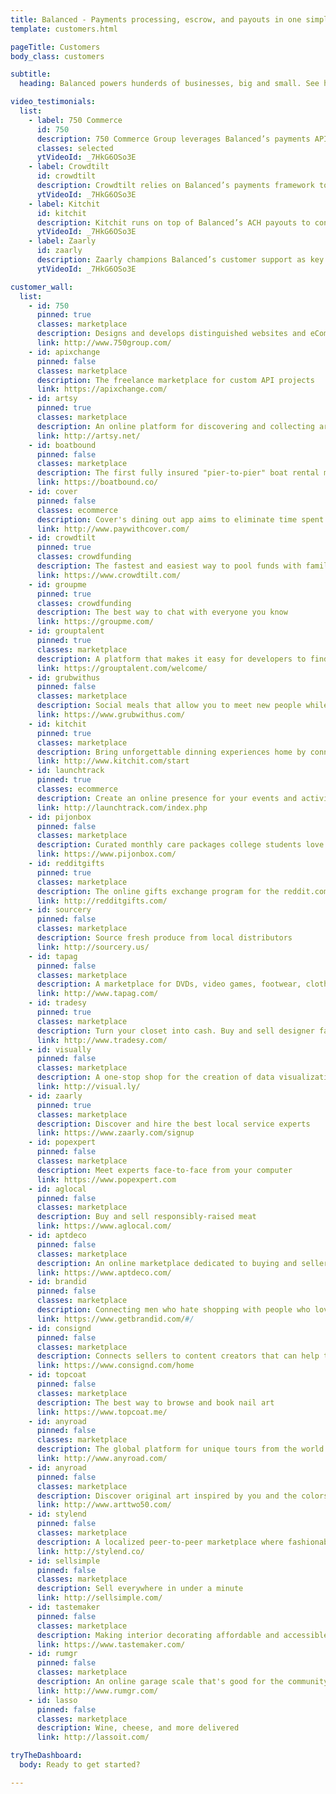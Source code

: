 ```yaml
---
title: Balanced - Payments processing, escrow, and payouts in one simple API | Customers
template: customers.html

pageTitle: Customers
body_class: customers

subtitle:
  heading: Balanced powers hunderds of businesses, big and small. See how some of the fastest growing companies are using Balanced to deliever an amazing payments experience.

video_testimonials:
  list:
    - label: 750 Commerce
      id: 750
      description: 750 Commerce Group leverages Balanced’s payments API to deliver a great processing experience for wineries.
      classes: selected
      ytVideoId: _7HkG6OSo3E
    - label: Crowdtilt
      id: crowdtilt
      description: Crowdtilt relies on Balanced’s payments framework to scale their crowdfunding platform.
      ytVideoId: _7HkG6OSo3E
    - label: Kitchit
      id: kitchit
      description: Kitchit runs on top of Balanced’s ACH payouts to connect chefs to consumers.
      ytVideoId: _7HkG6OSo3E
    - label: Zaarly
      id: zaarly
      description: Zaarly champions Balanced’s customer support as key to running a marketplace for service providers.
      ytVideoId: _7HkG6OSo3E

customer_wall:
  list:
    - id: 750
      pinned: true
      classes: marketplace
      description: Designs and develops distinguished websites and eCommerce software for the wine industry
      link: http://www.750group.com/
    - id: apixchange
      pinned: false
      classes: marketplace
      description: The freelance marketplace for custom API projects
      link: https://apixchange.com/
    - id: artsy
      pinned: true
      classes: marketplace
      description: An online platform for discovering and collecting art
      link: http://artsy.net/
    - id: boatbound
      pinned: false
      classes: marketplace
      description: The first fully insured "pier-to-pier" boat rental marketplace
      link: https://boatbound.co/
    - id: cover
      pinned: false
      classes: ecommerce
      description: Cover's dining out app aims to eliminate time spent waiting for your check
      link: http://www.paywithcover.com/
    - id: crowdtilt
      pinned: true
      classes: crowdfunding
      description: The fastest and easiest way to pool funds with family and friends
      link: https://www.crowdtilt.com/
    - id: groupme
      pinned: true
      classes: crowdfunding
      description: The best way to chat with everyone you know
      link: https://groupme.com/
    - id: grouptalent
      pinned: true
      classes: marketplace
      description: A platform that makes it easy for developers to find companies they'll love and try them out
      link: https://grouptalent.com/welcome/
    - id: grubwithus
      pinned: false
      classes: marketplace
      description: Social meals that allow you to meet new people while dining at some of your city's best restaurants
      link: https://www.grubwithus.com/
    - id: kitchit
      pinned: true
      classes: marketplace
      description: Bring unforgettable dinning experiences home by connecting with world-class chefs
      link: http://www.kitchit.com/start
    - id: launchtrack
      pinned: true
      classes: ecommerce
      description: Create an online presence for your events and activities
      link: http://launchtrack.com/index.php
    - id: pijonbox
      pinned: false
      classes: marketplace
      description: Curated monthly care packages college students love
      link: https://www.pijonbox.com/
    - id: redditgifts
      pinned: true
      classes: marketplace
      description: The online gifts exchange program for the reddit.com community
      link: http://redditgifts.com/
    - id: sourcery
      pinned: false
      classes: marketplace
      description: Source fresh produce from local distributors
      link: http://sourcery.us/
    - id: tapag
      pinned: false
      classes: marketplace
      description: A marketplace for DVDs, video games, footwear, clothing, accessories, and unique collections of personal effects from major brands
      link: http://www.tapag.com/
    - id: tradesy
      pinned: true
      classes: marketplace
      description: Turn your closet into cash. Buy and sell designer fashion quickly, easily, and safely.
      link: http://www.tradesy.com/
    - id: visually
      pinned: false
      classes: marketplace
      description: A one-stop shop for the creation of data visualizations and infographics
      link: http://visual.ly/
    - id: zaarly
      pinned: true
      classes: marketplace
      description: Discover and hire the best local service experts
      link: https://www.zaarly.com/signup
    - id: popexpert
      pinned: false
      classes: marketplace
      description: Meet experts face-to-face from your computer
      link: https://www.popexpert.com
    - id: aglocal
      pinned: false
      classes: marketplace
      description: Buy and sell responsibly-raised meat
      link: https://www.aglocal.com/
    - id: aptdeco
      pinned: false
      classes: marketplace
      description: An online marketplace dedicated to buying and seller quality, pre-owned furniture
      link: https://www.aptdeco.com/
    - id: brandid
      pinned: false
      classes: marketplace
      description: Connecting men who hate shopping with people who love to shop
      link: https://www.getbrandid.com/#/
    - id: consignd
      pinned: false
      classes: marketplace
      description: Connects sellers to content creators that can help them gain exposure for their products
      link: https://www.consignd.com/home
    - id: topcoat
      pinned: false
      classes: marketplace
      description: The best way to browse and book nail art
      link: https://www.topcoat.me/
    - id: anyroad
      pinned: false
      classes: marketplace
      description: The global platform for unique tours from the world's best professional tour guides
      link: http://www.anyroad.com/
    - id: anyroad
      pinned: false
      classes: marketplace
      description: Discover original art inspired by you and the colors in your space
      link: http://www.arttwo50.com/
    - id: stylend
      pinned: false
      classes: marketplace
      description: A localized peer-to-peer marketplace where fashionable women have access to the infinite dream closet
      link: http://stylend.co/
    - id: sellsimple
      pinned: false
      classes: marketplace
      description: Sell everywhere in under a minute
      link: http://sellsimple.com/
    - id: tastemaker
      pinned: false
      classes: marketplace
      description: Making interior decorating affordable and accessible to everyone
      link: https://www.tastemaker.com/
    - id: rumgr
      pinned: false
      classes: marketplace
      description: An online garage scale that's good for the community, the environment, and your wallet
      link: http://www.rumgr.com/
    - id: lasso
      pinned: false
      classes: marketplace
      description: Wine, cheese, and more delivered
      link: http://lassoit.com/

tryTheDashboard:
  body: Ready to get started?

---
```

